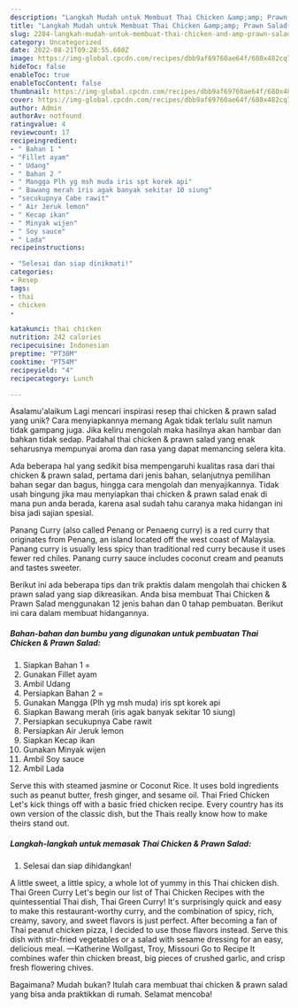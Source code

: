 ```yaml
---
description: "Langkah Mudah untuk Membuat Thai Chicken &amp;amp; Prawn Salad{ yang Lezat"
title: "Langkah Mudah untuk Membuat Thai Chicken &amp;amp; Prawn Salad{ yang Lezat"
slug: 2284-langkah-mudah-untuk-membuat-thai-chicken-and-amp-prawn-salad-yang-lezat
category: Uncategorized
date: 2022-08-21T09:28:55.600Z
image: https://img-global.cpcdn.com/recipes/dbb9af69760ae64f/680x482cq70/thai-chicken-prawn-salad-foto-resep-utama.jpg
hideToc: false
enableToc: true
enableTocContent: false
thumbnail: https://img-global.cpcdn.com/recipes/dbb9af69760ae64f/680x482cq70/thai-chicken-prawn-salad-foto-resep-utama.jpg
cover: https://img-global.cpcdn.com/recipes/dbb9af69760ae64f/680x482cq70/thai-chicken-prawn-salad-foto-resep-utama.jpg
author: Admin
authorAv: notfound
ratingvalue: 4
reviewcount: 17
recipeingredient:
- " Bahan 1 "
- "Fillet ayam"
- " Udang"
- " Bahan 2 "
- " Mangga Plh yg msh muda iris spt korek api"
- " Bawang merah iris agak banyak sekitar 10 siung"
- "secukupnya Cabe rawit"
- " Air Jeruk lemon"
- " Kecap ikan"
- " Minyak wijen"
- " Soy sauce"
- " Lada"
recipeinstructions:

- "Selesai dan siap dinikmati!"
categories:
- Resep
tags:
- thai
- chicken
- 

katakunci: thai chicken  
nutrition: 242 calories
recipecuisine: Indonesian
preptime: "PT30M"
cooktime: "PT54M"
recipeyield: "4"
recipecategory: Lunch

---
```



Asalamu'alaikum Lagi mencari inspirasi resep thai chicken &amp; prawn salad yang unik? Cara menyiapkannya memang Agak tidak terlalu sulit namun tidak gampang juga. Jika keliru mengolah maka hasilnya akan hambar dan bahkan tidak sedap. Padahal thai chicken &amp; prawn salad yang enak seharusnya mempunyai aroma dan rasa yang dapat memancing selera kita.


Ada beberapa hal yang sedikit bisa mempengaruhi kualitas rasa dari thai chicken &amp; prawn salad, pertama dari jenis bahan, selanjutnya pemilihan bahan segar dan bagus, hingga cara mengolah dan menyajikannya. Tidak usah bingung jika mau menyiapkan thai chicken &amp; prawn salad enak di mana pun anda berada, karena asal sudah tahu caranya maka hidangan ini bisa jadi sajian spesial.

Panang Curry (also called Penang or Penaeng curry) is a red curry that originates from Penang, an island located off the west coast of Malaysia. Panang curry is usually less spicy than traditional red curry because it uses fewer red chiles. Panang curry sauce includes coconut cream and peanuts and tastes sweeter.


Berikut ini ada beberapa tips dan trik praktis dalam mengolah thai chicken &amp; prawn salad yang siap dikreasikan. Anda bisa membuat Thai Chicken &amp; Prawn Salad menggunakan 12 jenis bahan dan 0 tahap pembuatan. Berikut ini cara dalam membuat hidangannya.

<!--inarticleads1-->

##### Bahan-bahan dan bumbu yang digunakan untuk pembuatan Thai Chicken &amp; Prawn Salad:

1. Siapkan  Bahan 1 =
1. Gunakan Fillet ayam
1. Ambil  Udang
1. Persiapkan  Bahan 2 =
1. Gunakan  Mangga (Plh yg msh muda) iris spt korek api
1. Siapkan  Bawang merah (iris agak banyak sekitar 10 siung)
1. Persiapkan secukupnya Cabe rawit
1. Persiapkan  Air Jeruk lemon
1. Siapkan  Kecap ikan
1. Gunakan  Minyak wijen
1. Ambil  Soy sauce
1. Ambil  Lada


Serve this with steamed jasmine or Coconut Rice. It uses bold ingredients such as peanut butter, fresh ginger, and sesame oil. Thai Fried Chicken Let&#39;s kick things off with a basic fried chicken recipe. Every country has its own version of the classic dish, but the Thais really know how to make theirs stand out. 

<!--inarticleads2-->

##### Langkah-langkah untuk memasak Thai Chicken &amp; Prawn Salad:


1. Selesai dan siap dihidangkan!

A little sweet, a little spicy, a whole lot of yummy in this Thai chicken dish. Thai Green Curry Let&#39;s begin our list of Thai Chicken Recipes with the quintessential Thai dish, Thai Green Curry! It&#39;s surprisingly quick and easy to make this restaurant-worthy curry, and the combination of spicy, rich, creamy, savory, and sweet flavors is just perfect. After becoming a fan of Thai peanut chicken pizza, I decided to use those flavors instead. Serve this dish with stir-fried vegetables or a salad with sesame dressing for an easy, delicious meal. —Katherine Wollgast, Troy, Missouri Go to Recipe It combines wafer thin chicken breast, big pieces of crushed garlic, and crisp fresh flowering chives. 

Bagaimana? Mudah bukan? Itulah cara membuat thai chicken &amp; prawn salad yang bisa anda praktikkan di rumah. Selamat mencoba!

